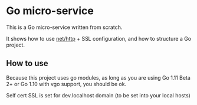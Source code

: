 # Go micro-service

This is a Go micro-service written from scratch.

It shows how to use [net/http](https://godoc.org/net/http) + SSL configuration, and how to structure a Go project.


## How to use

Because this project uses go modules, as long as you are using Go 1.11 Beta 2+ or Go 1.10 with vgo support,
you should be ok.

Self cert SSL is set for dev.localhost domain (to be set into your local hosts)